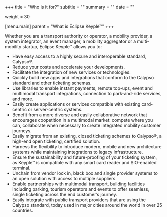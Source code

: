 +++
title = "Who is it for?"
subtitle = ""
summary = ""
date = ""

weight = 30

[menu.main]
    parent = "What is Eclipse Keyple™"
+++

Whether you are a transport authority or operator, a mobility provider, a system integrator, an event manager, a mobility aggregator 
or a multi-mobility startup, Eclipse Keyple™ allows you to:
- Have easy access to a highly secure and interoperable standard, Calypso®.
- Reduce your costs and accelerate your developments.
- Facilitate the integration of new services or technologies.
- Quickly build new apps and integrations that conform to the Calypso standard and other ticketing schemas.
- Use libraries to enable instant payments, remote top-ups, event and multimodal transport integrations, connection to park-and-ride services, and more.
- Easily create applications or services compatible with existing card-centric or server-centric systems.
- Benefit from a more diverse and easily collaborative network that encourages coopetition in a multimodal market: compete where you can, collaborate when necessary to create integrated mobility customer journeys.
- Easily migrate from an existing, closed ticketing schemes to Calypso®, a high-end open ticketing, certified solution.
- Harness the flexibility to introduce modern, mobile and new architecture systems while maintaining integrations to legacy infrastructure. 
- Ensure the sustainability and future-proofing of your ticketing system, as Keyple™ is compatible with any smart card reader and SIO-enabled terminal.
- Unchain from vendor lock in, black box and single provider systems to an open solution with access to multiple suppliers.
- Enable partnerships with multimodal transport, building facilities including parking, tourism operators and events to offer seamless, single ticketing across the end customer’s journey.
- Easily integrate with public transport providers that are using the Calypso standard, today used in major cities around the world in over 25 countries.